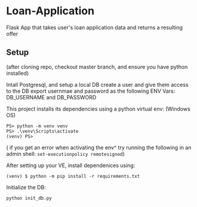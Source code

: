 # Loan-Application
Flask App that takes user's loan application data and returns a resulting offer


## Setup
(after cloning repo, checkout master branch, and ensure you have python installed)

Intall Postgresql, and setup a local DB
create a user and give them access to the DB
export usernmae and password as the following ENV Vars: DB_USERNAME and DB_PASSWORD

This project installs its dependencies using a python virtual env:
(Windows OS)
```
PS> python -m venv venv
PS> .\venv\Scripts\activate
(venv) PS>
```
( if you get an error when activating the env^ try running the following in an admin shell: `set-executionpolicy remotesigned`)

After setting up your VE, install dependenices using:
```
(venv) $ python -m pip install -r requirements.txt
```

Initialize the DB:
```
python init_db.py
```
